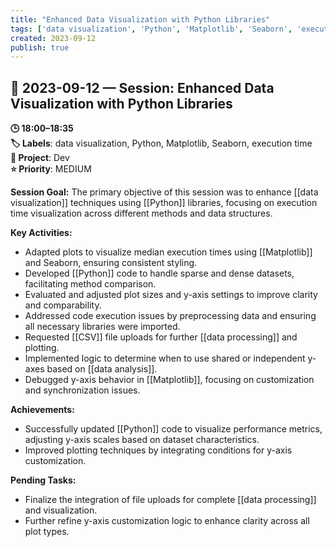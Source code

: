 ```yaml
---
title: "Enhanced Data Visualization with Python Libraries"
tags: ['data visualization', 'Python', 'Matplotlib', 'Seaborn', 'execution time']
created: 2023-09-12
publish: true
---
```


## 📅 2023-09-12 — Session: Enhanced Data Visualization with Python Libraries

**🕒 18:00–18:35**  
**🏷️ Labels**: data visualization, Python, Matplotlib, Seaborn, execution time  
**📂 Project**: Dev  
**⭐ Priority**: MEDIUM  


**Session Goal:**
The primary objective of this session was to enhance [[data visualization]] techniques using [[Python]] libraries, focusing on execution time visualization across different methods and data structures.

**Key Activities:**
- Adapted plots to visualize median execution times using [[Matplotlib]] and Seaborn, ensuring consistent styling.
- Developed [[Python]] code to handle sparse and dense datasets, facilitating method comparison.
- Evaluated and adjusted plot sizes and y-axis settings to improve clarity and comparability.
- Addressed code execution issues by preprocessing data and ensuring all necessary libraries were imported.
- Requested [[CSV]] file uploads for further [[data processing]] and plotting.
- Implemented logic to determine when to use shared or independent y-axes based on [[data analysis]].
- Debugged y-axis behavior in [[Matplotlib]], focusing on customization and synchronization issues.

**Achievements:**
- Successfully updated [[Python]] code to visualize performance metrics, adjusting y-axis scales based on dataset characteristics.
- Improved plotting techniques by integrating conditions for y-axis customization.

**Pending Tasks:**
- Finalize the integration of file uploads for complete [[data processing]] and visualization.
- Further refine y-axis customization logic to enhance clarity across all plot types.
